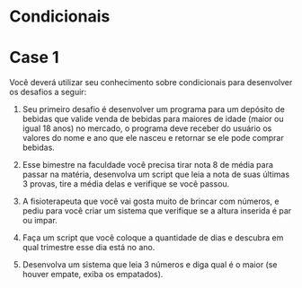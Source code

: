 # Condicionais
# Case 1

Você deverá utilizar seu conhecimento sobre condicionais para
desenvolver os desafios a seguir:

1. Seu primeiro desafio é desenvolver um programa para um depósito de
bebidas que valide venda de bebidas para maiores de idade (maior ou
igual 18 anos) no mercado, o programa deve receber do usuário os
valores do nome e ano que ele nasceu e retornar se ele pode comprar
bebidas.

2. Esse bimestre na faculdade você precisa tirar nota 8 de média para
passar na matéria, desenvolva um script que leia a nota de suas
últimas 3 provas, tire a média delas e verifique se você passou.

3. A fisioterapeuta que você vai gosta muito de brincar com números, e
pediu para você criar um sistema que verifique se a altura inserida é
par ou impar.

4. Faça um script que você coloque a quantidade de dias e descubra em
qual trimestre esse dia está no ano.

5. Desenvolva um sistema que leia 3 números e diga qual é o maior (se
houver empate, exiba os empatados).
